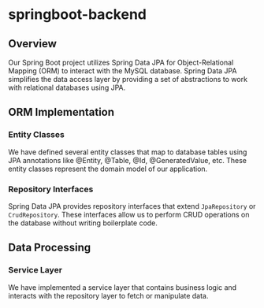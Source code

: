 # springboot-backend

## Overview

Our Spring Boot project utilizes Spring Data JPA for Object-Relational Mapping (ORM) to interact with the MySQL database.
Spring Data JPA simplifies the data access layer by providing a set of abstractions to work with relational databases using JPA.

## ORM Implementation

### Entity Classes

We have defined several entity classes that map to database tables using JPA annotations like @Entity, @Table, @Id, @GeneratedValue, etc.
These entity classes represent the domain model of our application.

### Repository Interfaces

Spring Data JPA provides repository interfaces that extend `JpaRepository` or `CrudRepository`. 
These interfaces allow us to perform CRUD operations on the database without writing boilerplate code.

## Data Processing

### Service Layer

We have implemented a service layer that contains business logic and interacts with the repository layer to fetch or manipulate data.

